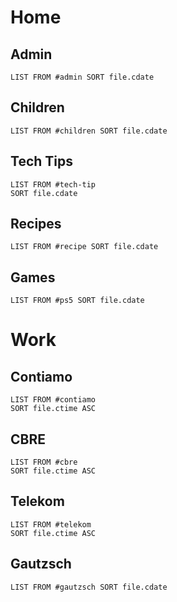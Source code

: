 # Home

## Admin
```dataview
LIST FROM #admin SORT file.cdate
```
## Children
```dataview
LIST FROM #children SORT file.cdate
```
## Tech Tips

```dataview
LIST FROM #tech-tip 
SORT file.cdate
```
## Recipes
```dataview
LIST FROM #recipe SORT file.cdate
```
## Games
```dataview
LIST FROM #ps5 SORT file.cdate
```
# Work

## Contiamo
```dataview
LIST FROM #contiamo 
SORT file.ctime ASC
```
## CBRE
```dataview
LIST FROM #cbre 
SORT file.ctime ASC
```
## Telekom
```dataview
LIST FROM #telekom 
SORT file.ctime ASC
```
## Gautzsch
```dataview
LIST FROM #gautzsch SORT file.cdate
```